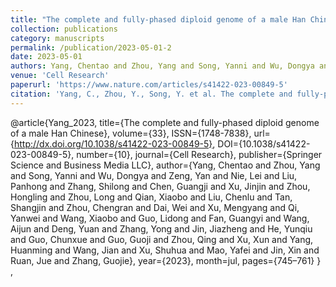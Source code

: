 ```yaml
---
title: "The complete and fully-phased diploid genome of a male Han Chinese"
collection: publications
category: manuscripts
permalink: /publication/2023-05-01-2
date: 2023-05-01
authors: Yang, Chentao and Zhou, Yang and Song, Yanni and Wu, Dongya and Zeng, Yan and Nie, Lei and Liu, Panhong and Zhang, Shilong and Chen, Guangji and Xu, Jinjin and Zhou, Hongling and Zhou, Long and Qian, Xiaobo and Liu, Chenlu and Tan, Shangjin and Zhou, Chengran and Dai, Wei and Xu, Mengyang and Qi, Yanwei and Wang, Xiaobo and Guo, Lidong and Fan, Guangyi and Wang, Aijun and Deng, Yuan and Zhang, Yong and Jin, Jiazheng and He, Yunqiu and Guo, Chunxue and Guo, Guoji and Zhou, Qing and Xu, Xun and Yang, Huanming and Wang, Jian and Xu, Shuhua and Mao, Yafei and Jin, Xin and Ruan, Jue and Zhang, Guojie
venue: 'Cell Research'
paperurl: 'https://www.nature.com/articles/s41422-023-00849-5'
citation: 'Yang, C., Zhou, Y., Song, Y. et al. The complete and fully-phased diploid genome of a male Han Chinese. Cell Res 33, 745–761 (2023). https://doi.org/10.1038/s41422-023-00849-5'
---
```


 @article{Yang_2023, title={The complete and fully-phased diploid genome of a male Han Chinese}, volume={33}, ISSN={1748-7838}, url={http://dx.doi.org/10.1038/s41422-023-00849-5}, DOI={10.1038/s41422-023-00849-5}, number={10}, journal={Cell Research}, publisher={Springer Science and Business Media LLC}, author={Yang, Chentao and Zhou, Yang and Song, Yanni and Wu, Dongya and Zeng, Yan and Nie, Lei and Liu, Panhong and Zhang, Shilong and Chen, Guangji and Xu, Jinjin and Zhou, Hongling and Zhou, Long and Qian, Xiaobo and Liu, Chenlu and Tan, Shangjin and Zhou, Chengran and Dai, Wei and Xu, Mengyang and Qi, Yanwei and Wang, Xiaobo and Guo, Lidong and Fan, Guangyi and Wang, Aijun and Deng, Yuan and Zhang, Yong and Jin, Jiazheng and He, Yunqiu and Guo, Chunxue and Guo, Guoji and Zhou, Qing and Xu, Xun and Yang, Huanming and Wang, Jian and Xu, Shuhua and Mao, Yafei and Jin, Xin and Ruan, Jue and Zhang, Guojie}, year={2023}, month=jul, pages={745–761} }
,
